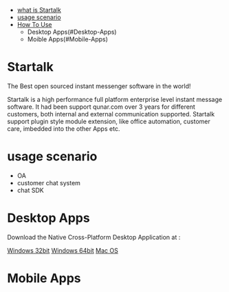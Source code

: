 
* [what is Startalk](#Startalk)
* [usage scenario](#usage-scenario)
* [How To Use](#How-To-Use)
  * Desktop Apps(#Desktop-Apps)
  * Moible Apps(#Mobile-Apps)

# Startalk
The Best open sourced instant messenger software in the world!


Startalk is a high performance full platform enterprise level instant message software. It had been support qunar.com over 3 years for different customers, both internal and external communication supported. 
Startalk support plugin style module extension, like office automation, customer care, imbedded into the other Apps etc.

# usage scenario

-  OA
-  customer chat system
-  chat SDK

# Desktop Apps

Download the Native Cross-Platform Desktop Application at :

[Windows 32bit](https://qt.qunarzz.com/downloads/qtalk_setup.exe)
[Windows 64bit](https://qt.qunarzz.com/downloads/qtalk_setupx64.exe)
[Mac OS](https://qt.qunar.com/download/qtalk_mac.dmg)

# Mobile Apps
